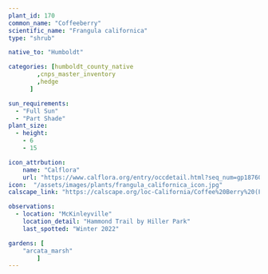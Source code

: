 ```yaml
---
plant_id: 170
common_name: "Coffeeberry"
scientific_name: "Frangula californica"
type: "shrub"

native_to: "Humboldt"

categories: [humboldt_county_native
        ,cnps_master_inventory
        ,hedge
      ]

sun_requirements:
  - "Full Sun"
  - "Part Shade"
plant_size:
  - height: 
    - 6
    - 15

icon_attrbution: 
    name: "Calflora"
    url: "https://www.calflora.org/entry/occdetail.html?seq_num=gp18760"
icon:  "/assets/images/plants/frangula_californica_icon.jpg"
calscape_link: "https://calscape.org/loc-California/Coffee%20Berry%20(Frangula%20californica)"

observations: 
  - location: "McKinleyville"
    location_detail: "Hammond Trail by Hiller Park" 
    last_spotted: "Winter 2022"

gardens: [ 
    "arcata_marsh"
        ]
---
```


